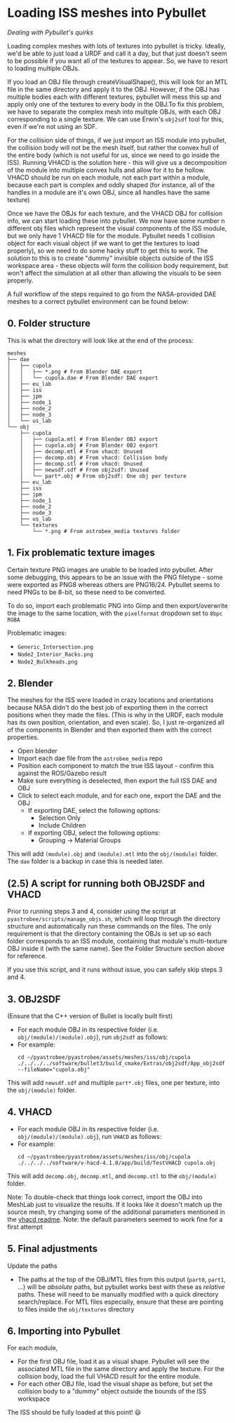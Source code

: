# Loading ISS meshes into Pybullet

*Dealing with Pybullet's quirks*

Loading complex meshes with lots of textures into pybullet is tricky. Ideally, we'd be able to just load a URDF and call it a day, but that just doesn't seem to be possible if you want all of the textures to appear. So, we have to resort to loading multiple OBJs. 

If you load an OBJ file through createVisualShape(), this will look for an MTL file in the same directory and apply it to the OBJ. However, if the OBJ has multiple bodies each with different textures, pybullet will mess this up and apply only one of the textures to every body in the OBJ.To fix this problem, we have to separate the complex mesh into multiple OBJs, with each OBJ corresponding to a single texture. We can use Erwin's `obj2sdf` tool for this, even if we're not using an SDF. 

For the collision side of things, if we just import an ISS module into pybullet, the collision body will not be the mesh itself, but rather the convex hull of the entire body (which is not useful for us, since we need to go inside the ISS). Running VHACD is the solution here - this will give us a decomposition of the module into multiple convex hulls and allow for it to be hollow. VHACD should be run on each module, not each part within a module, because each part is complex and oddly shaped (for instance, all of the handles in a module are it's own OBJ, since all handles have the same texture)

Once we have the OBJs for each texture, and the VHACD OBJ for collision info, we can start loading these into pybullet. We now have some number n different obj files which represent the visual components of the ISS module, but we only have 1 VHACD file for the module. Pybullet needs 1 collision object for each visual object (if we want to get the textures to load properly), so we need to do some hacky stuff to get this to work. The solution to this is to create "dummy" invisible objects outside of the ISS workspace area - these objects will form the collision body requirement, but won't affect the simulation at all other than allowing the visuals to be seen properly.

A full workflow of the steps required to go from the NASA-provided DAE meshes to a correct pybullet environment can be found below:

## 0. Folder structure

This is what the directory will look like at the end of the process:

```
meshes
├── dae
│   ├── cupola
│   │   ├── *.png # From Blender DAE export
│   │   └── cupola.dae # From Blender DAE export
│   ├── eu_lab
│   ├── iss
│   ├── jpm
│   ├── node_1
│   ├── node_2
│   ├── node_3
│   └── us_lab
└── obj
    ├── cupola
    │   ├── cupola.mtl # From Blender OBJ export
    │   ├── cupola.obj # From Blender OBJ export
    │   ├── decomp.mtl # From vhacd: Unused
    │   ├── decomp.obj # From vhacd: Collision body
    │   ├── decomp.stl # From vhacd: Unused
    │   ├── newsdf.sdf # From obj2sdf: Unused
    │   └── part*.obj # From obj2sdf: One obj per texture
    ├── eu_lab
    ├── iss
    ├── jpm
    ├── node_1
    ├── node_2
    ├── node_3
    ├── us_lab
    └── textures
        └── *.png # From astrobee_media textures folder
```

## 1. Fix problematic texture images

Certain texture PNG images are unable to be loaded into pybullet. After some debugging, this appears to be an issue with the PNG filetype - some were exported as PNG8 whereas others are PNG16/24. Pybullet seems to need PNGs to be 8-bit, so these need to be converted. 

To do so, import each problematic PNG into Gimp and then export/overwrite the image to the same location, with the `pixelformat` dropdown set to `8bpc RGBA`

Problematic images:
- `Generic_Intersection.png`
- `Node2_Interior_Racks.png`
- `Node2_Bulkheads.png`


## 2. Blender

The meshes for the ISS were loaded in crazy locations and orientations because NASA didn't do the best job of exporting them in the correct positions when they made the files. (This is why in the URDF, each module has its own position, orientation, and even scale). So, I just re-organized all of the components in Blender and then exported them with the correct properties. 

- Open blender
- Import each dae file from the `astrobee_media` repo
- Position each component to match the true ISS layout - confirm this against the ROS/Gazebo result
- Make sure everything is deselected, then export the full ISS DAE and OBJ
- Click to select each module, and for each one, export the DAE and the OBJ
  - If exporting DAE, select the following options:
    - Selection Only
    - Include Children
  - If exporting OBJ, select the following options:
    - Grouping -> Material Groups

This will add `(module).obj` and `(module).mtl` into the `obj/(module)` folder. The `dae` folder is a backup in case this is needed later.

## (2.5) A script for running both OBJ2SDF and VHACD

Prior to running steps 3 and 4, consider using the script at `pyastrobee/scripts/manage_objs.sh`, which will loop through the directory structure and automatically run these commands on the files. The only requirement is that the directory containing the OBJs is set up so each folder corresponds to an ISS module, containing that module's multi-texture OBJ inside it (with the same name). See the Folder Structure section above for reference. 

If you use this script, and it runs without issue, you can safely skip steps 3 and 4. 

## 3. OBJ2SDF

(Ensure that the C++ version of Bullet is locally built first)

- For each module OBJ in its respective folder (i.e. `obj/(module)/(module).obj`), run `obj2sdf` as follows:
- For example: 
    ```
    cd ~/pyastrobee/pyastrobee/assets/meshes/iss/obj/cupola
    ./../../../software/bullet3/build_cmake/Extras/obj2sdf/App_obj2sdf --fileName="cupola.obj"
    ```
This will add `newsdf.sdf` and multiple `part*.obj` files, one per texture, into the `obj/(module)` folder.


## 4. VHACD

- For each module OBJ in its respective folder (i.e. `obj/(module)/(module).obj`), run `VHACD` as follows:
- For example: 
    ```
    cd ~/pyastrobee/pyastrobee/assets/meshes/iss/obj/cupola
    ./../../../software/v-hacd-4.1.0/app/build/TestVHACD cupola.obj
    ```

This will add `decomp.obj`, `decomp.mtl`, and `decomp.stl` to the `obj/(module)` folder.

Note: To double-check that things look correct, import the OBJ into MeshLab just to visualize the results. If it looks like it doesn't match up the source mesh, try changing some of the additional parameters mentioned in the [vhacd readme](https://github.com/kmammou/v-hacd). Note: the default parameters seemed to work fine for a first attempt

## 5. Final adjustments

Update the paths
- The paths at the top of the OBJ/MTL files from this output (`part0`, `part1`, ...) will be *absolute* paths, but pybullet works best with these as *relative* paths. These will need to be manually modified with a quick directory search/replace. For MTL files especially, ensure that these are pointing to files inside the `obj/textures` directory

## 6. Importing into Pybullet

For each module, 
- For the first OBJ file, load it as a visual shape. Pybullet will see the associated MTL file in the same directory and apply the texture. For the collision body, load the full VHACD result for the entire module.
- For each other OBJ file, load the visual shape as before, but set the collision body to a "dummy" object outside the bounds of the ISS workspace

The ISS should be fully loaded at this point! 😃
